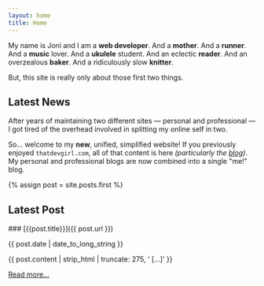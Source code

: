 ```yaml
---
layout: home
title: Home
---
```


My name is Joni and I am a **web developer**. And a **mother**. And a **runner**. And a **music** lover. And a **ukulele** student. And an eclectic **reader**. And an overzealous **baker**. And a ridiculously slow **knitter**.

But, this site is really only about those first two things.


<section markdown="1" class="has-background copper" aria-label="News">

## Latest News

After years of maintaining two different sites — personal and professional — I got tired of the overhead involved in splitting my online self in two.

So... welcome to my **new**, unified, simplified website! If you previously enjoyed `thatdevgirl.com`, all of that content is here _(particularly the [blog](/blog))_. My personal and professional blogs are now combined into a single "me!" blog.

</section>


<section markdown="1" class="has-background timberwolf" aria-label="Latest blog post">
{% assign post = site.posts.first %}

## Latest Post

<div markdown="1" class="latest-post">
### [{{post.title}}]({{ post.url }})

<p class="date">
<time datetime="{{ post.date | date: "%Y-%m-%d" }}">{{ post.date | date_to_long_string }}</time>
</p>

<p>{{ post.content | strip_html | truncate: 275, ' [...]' }}</p>

<a href="{{ post.url }}" class="button" aria-label="Read more about {{ post.title }}">Read more...</a>
</div>
</section>
